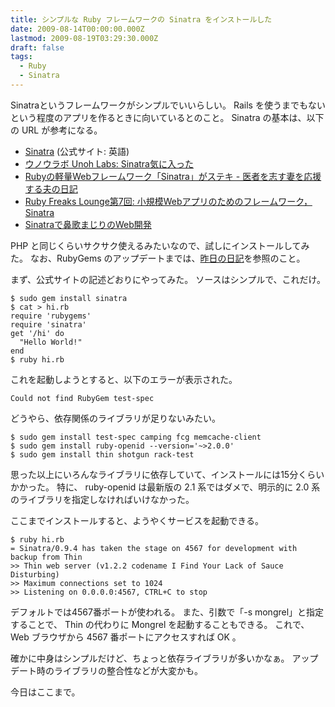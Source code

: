 ```yaml
---
title: シンプルな Ruby フレームワークの Sinatra をインストールした
date: 2009-08-14T00:00:00.000Z
lastmod: 2009-08-19T03:29:30.000Z
draft: false
tags:
  - Ruby
  - Sinatra
---
```


Sinatraというフレームワークがシンプルでいいらしい。 Rails を使うまでもないという程度のアプリを作るときに向いているとのこと。 Sinatra の基本は、以下の URL が参考になる。

- [Sinatra](http://www.sinatrarb.com/) (公式サイト: 英語)
- [ウノウラボ Unoh Labs: Sinatra気に入った](http://labs.unoh.net/2009/05/sinatra.html)
- [Rubyの軽量Webフレームワーク「Sinatra」がステキ - 医者を志す妻を応援する夫の日記](http://d.hatena.ne.jp/shunsuk/20090422/1240401592)
- [Ruby Freaks Lounge第7回: 小規模Webアプリのためのフレームワーク，Sinatra](http://gihyo.jp/dev/serial/01/ruby/0007)
- [Sinatraで鼻歌まじりのWeb開発](http://www.slideshare.net/dara/sinatraweb)

PHP と同じくらいサクサク使えるみたいなので、試しにインストールしてみた。 なお、RubyGems のアップデートまでは、[昨日の日記](/posts/20090813/p01)を参照のこと。

まず、公式サイトの記述どおりにやってみた。 ソースはシンプルで、これだけ。

```
$ sudo gem install sinatra
$ cat > hi.rb
require 'rubygems'
require 'sinatra'
get '/hi' do
  "Hello World!"
end
$ ruby hi.rb
```

これを起動しようとすると、以下のエラーが表示された。

```
Could not find RubyGem test-spec
```

どうやら、依存関係のライブラリが足りないみたい。

```
$ sudo gem install test-spec camping fcg memcache-client
$ sudo gem install ruby-openid --version='~>2.0.0'
$ sudo gem install thin shotgun rack-test
```

思った以上にいろんなライブラリに依存していて、インストールには15分くらいかかった。 特に、 ruby-openid は最新版の 2.1 系ではダメで、明示的に 2.0 系のライブラリを指定しなければいけなかった。

ここまでインストールすると、ようやくサービスを起動できる。

```
$ ruby hi.rb
= Sinatra/0.9.4 has taken the stage on 4567 for development with backup from Thin
>> Thin web server (v1.2.2 codename I Find Your Lack of Sauce Disturbing)
>> Maximum connections set to 1024
>> Listening on 0.0.0.0:4567, CTRL+C to stop
```

デフォルトでは4567番ポートが使われる。 また、引数で「-s mongrel」と指定することで、 Thin の代わりに Mongrel を起動することもできる。 これで、 Web ブラウザから 4567 番ポートにアクセスすれば OK 。

確かに中身はシンプルだけど、ちょっと依存ライブラリが多いかなぁ。 アップデート時のライブラリの整合性などが大変かも。

今日はここまで。
